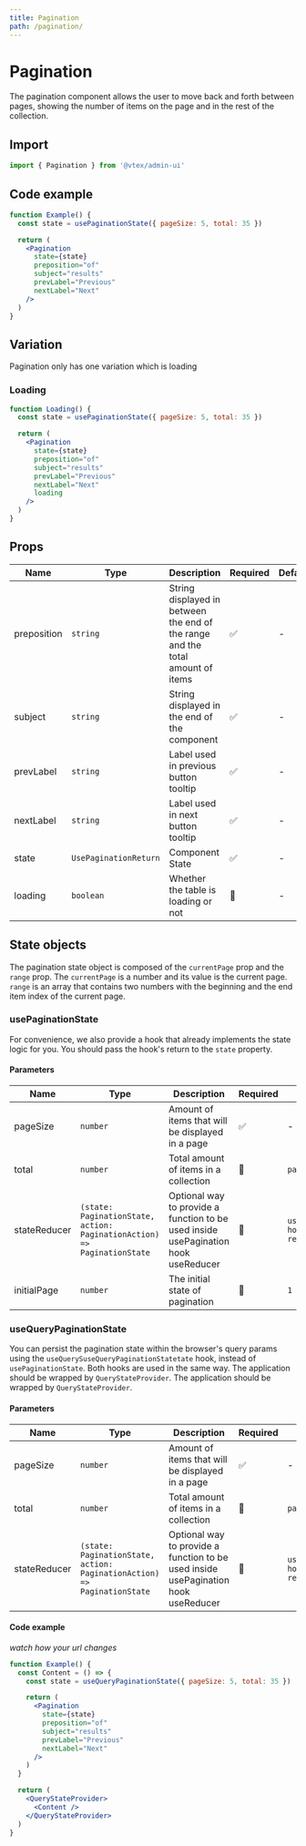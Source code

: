 ```yaml
---
title: Pagination
path: /pagination/
---
```


# Pagination

The pagination component allows the user to move back and forth between pages, showing the number of items on the page and in the rest of the collection.

## Import

```jsx isStatic
import { Pagination } from '@vtex/admin-ui'
```

## Code example

```jsx live
function Example() {
  const state = usePaginationState({ pageSize: 5, total: 35 })

  return (
    <Pagination
      state={state}
      preposition="of"
      subject="results"
      prevLabel="Previous"
      nextLabel="Next"
    />
  )
}
```

## Variation

Pagination only has one variation which is loading

### Loading

```jsx live
function Loading() {
  const state = usePaginationState({ pageSize: 5, total: 35 })

  return (
    <Pagination
      state={state}
      preposition="of"
      subject="results"
      prevLabel="Previous"
      nextLabel="Next"
      loading
    />
  )
}
```

## Props

| Name        | Type                  | Description                                                                    | Required | Default |
| ----------- | --------------------- | ------------------------------------------------------------------------------ | -------- | ------- |
| preposition | `string`              | String displayed in between the end of the range and the total amount of items | ✅       | -       |
| subject     | `string`              | String displayed in the end of the component                                   | ✅       | -       |
| prevLabel   | `string`              | Label used in previous button tooltip                                          | ✅       | -       |
| nextLabel   | `string`              | Label used in next button tooltip                                              | ✅       | -       |
| state       | `UsePaginationReturn` | Component State                                                                | ✅       | -       |
| loading     | `boolean`             | Whether the table is loading or not                                            | 🚫       | -       |

## State objects

The pagination state object is composed of the `currentPage` prop and the `range` prop. The `currentPage` is a number and its value is the current page. `range` is an array that contains two numbers with the beginning and the end item index of the current page.

### usePaginationState

For convenience, we also provide a hook that already implements the state logic for you. You should pass the hook's return to the `state` property.

#### Parameters

| Name         | Type                                                                    | Description                                                                        | Required | Default                              |
| ------------ | ----------------------------------------------------------------------- | ---------------------------------------------------------------------------------- | -------- | ------------------------------------ |
| pageSize     | `number`                                                                | Amount of items that will be displayed in a page                                   | ✅       | -                                    |
| total        | `number`                                                                | Total amount of items in a collection                                              | 🚫       | `pageSize`                           |
| stateReducer | `(state: PaginationState, action: PaginationAction) => PaginationState` | Optional way to provide a function to be used inside usePagination hook useReducer | 🚫       | `usePagination hook default reducer` |
| initialPage  | `number`                                                                | The initial state of pagination                                                    | 🚫       | `1`                                  |

### useQueryPaginationState

You can persist the pagination state within the browser's query params using the `useQuerySuseQueryPaginationStatetate` hook, instead of `usePaginationState`. Both hooks are used in the same way. The application should be wrapped by `QueryStateProvider`. The application should be wrapped by `QueryStateProvider`.

#### Parameters

| Name         | Type                                                                    | Description                                                                        | Required | Default                              |
| ------------ | ----------------------------------------------------------------------- | ---------------------------------------------------------------------------------- | -------- | ------------------------------------ |
| pageSize     | `number`                                                                | Amount of items that will be displayed in a page                                   | ✅       | -                                    |
| total        | `number`                                                                | Total amount of items in a collection                                              | 🚫       | `pageSize`                           |
| stateReducer | `(state: PaginationState, action: PaginationAction) => PaginationState` | Optional way to provide a function to be used inside usePagination hook useReducer | 🚫       | `usePagination hook default reducer` |

#### Code example

_watch how your url changes_

```jsx live
function Example() {
  const Content = () => {
    const state = useQueryPaginationState({ pageSize: 5, total: 35 })

    return (
      <Pagination
        state={state}
        preposition="of"
        subject="results"
        prevLabel="Previous"
        nextLabel="Next"
      />
    )
  }

  return (
    <QueryStateProvider>
      <Content />
    </QueryStateProvider>
  )
}
```
